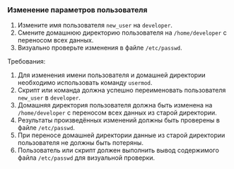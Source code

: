 
### Изменение параметров пользователя

1. Измените имя пользователя `new_user` на `developer`.
2. Смените домашнюю директорию пользователя на `/home/developer` с переносом всех данных.
3. Визуально проверьте изменения в файле `/etc/passwd`.

Требования:
1. Для изменения имени пользователя и домашней директории необходимо использовать команду `usermod`.
2. Скрипт или команда должна успешно переименовать пользователя `new_user` в `developer`.
3. Домашняя директория пользователя должна быть изменена на `/home/developer` с переносом всех данных из старой директории.
4. Результаты произведённых изменений должны быть проверены в файле `/etc/passwd`.
5. При переносе домашней директории данные из старой директории пользователя не должны быть потеряны.
6. Пользователь или скрипт должен выполнить вывод содержимого файла `/etc/passwd` для визуальной проверки.